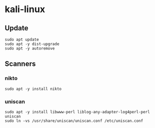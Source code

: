 # kali-linux

## Update
```
sudo apt update
sudo apt -y dist-upgrade
sudo apt -y autoremove
```


## Scanners

### nikto
```
sudo apt -y install nikto
```
### uniscan
```
sudo apt -y install libwww-perl liblog-any-adapter-log4perl-perl uniscan
sudo ln -vs /usr/share/uniscan/uniscan.conf /etc/uniscan.conf
```
